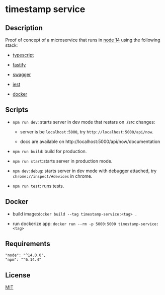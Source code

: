 # timestamp service

## Description

Proof of concept of a microservice that runs in [node 14](https://nodejs.org/en/) using the following stack:

- [typescript](https://www.typescriptlang.org/)

- [fastify](https://www.fastify.io/)

- [swagger](https://swagger.io/)

- [jest](https://jestjs.io/)

- [docker](https://www.docker.com/)

## Scripts

- `npm run dev`: starts server in dev mode that restars on ./src changes:

  - server is be `localhost:5000`, try `http://localhost:5000/api/now`.

  - docs are available on http://localhost:5000/api/now/documentation

- `npm run build`: build for production.

- `npm run start`:starts server in production mode.

- `npm dev:debug`: starts server in dev mode with debugger attached, try `chrome://inspect/#devices` in chrome.

- `npm run test`: runs tests.

## Docker

- build image:`docker build --tag timestamp-service:<tag> .`

- run dockerize app: `docker run --rm -p 5000:5000 timestamp-service:<tag>`

## Requirements

```
"node": "^14.0.0",
"npm": "^6.14.4"
```

## License

[MIT](./LICENSE)
